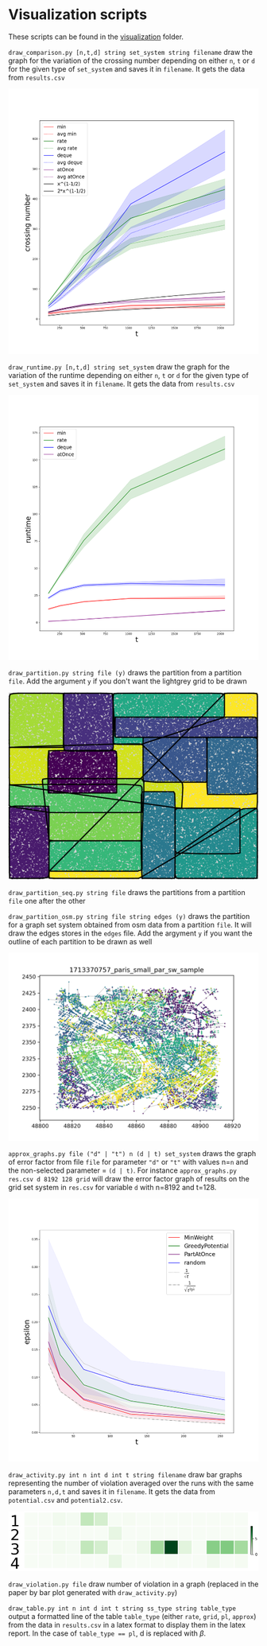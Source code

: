 # Visualization scripts

These scripts can be found in the [visualization](./visualization) folder.

`draw_comparison.py [n,t,d] string set_system string filename` draw the graph for the variation of the crossing number depending on either `n`, `t` or `d` for the given type of `set_system` and saves it in `filename`. It gets the data from `results.csv`

![result image of draw_comparison.py](../img/grid.png)

`draw_runtime.py [n,t,d] string set_system` draw the graph for the variation of the runtime depending on either `n`, `t` or `d` for the given type of `set_system` and saves it in `filename`. It gets the data from `results.csv`

![result image of draw_runtime.py](../img/gridrt.png)

`draw_partition.py string file (y)` draws the partition from a partition `file`. Add the argument `y` if you don't want the lightgrey grid to be drawn

![result image of draw_partition.py](../img/gridr.png)

`draw_partition_seq.py string file` draws the partitions from a partition `file` one after the other

`draw_partition_osm.py string file string edges (y)` draws the partition for a graph set system obtained from osm data from a partition `file`. It will draw the edges stores in the `edges` file. Add the argyment `y` if you want the outline of each partition to be drawn as well

![result image of draw_partition_osm.py](../img/osm.png)

`approx_graphs.py file ("d" | "t") n (d | t) set_system` draws the graph of error factor from file `file` for parameter `"d"` or `"t"` with values n=`n` and the non-selected parameter = `(d | t)`. For instance `approx_graphs.py res.csv d 8192 128 grid` will draw the error factor graph of results on the grid set system in `res.csv` for variable `d` with n=8192 and t=128.

![result image of approx_graphs.py](../img/approx_t2.png)

`draw_activity.py int n int d int t string filename` draw bar graphs representing the number of violation averaged over the runs with the same parameters `n,d,t` and saves it in `filename`. It gets the data from `potential.csv` and `potential2.csv`.

![result image of draw_activity.py](../img/cob_16s.png)

`draw_violation.py file` draw number of violation in a graph (replaced in the paper by bar plot generated with `draw_activity.py`)

`draw_table.py int n int d int t string ss_type string table_type` output a formatted line of the table `table_type` (either `rate`, `grid`, `pl`, `approx`) from the data in `results.csv` in a latex format to display them in the latex report. In the case of `table_type == pl`, d is replaced with $\beta$.
